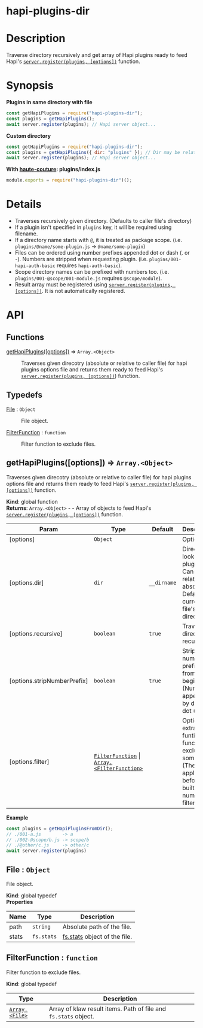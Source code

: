# hapi-plugins-dir

# Description

Traverse directory recursively and get array of Hapi plugins ready to feed Hapi's
[`server.register(plugins, [options])`](https://github.com/hapijs/hapi/blob/master/API.md#server.register()) function.

# Synopsis

**Plugins in same directory with file**
```js
const getHapiPlugins = require("hapi-plugins-dir");
const plugins = getHapiPlugins();
await server.register(plugins); // Hapi server object...
```

**Custom directory**
```js
const getHapiPlugins = require("hapi-plugins-dir");
const plugins = getHapiPlugins({ dir: "plugins" }); // Dir may be relative or absolute
await server.register(plugins); // Hapi server object...
```

**With [haute-couture](https://github.com/hapipal/haute-couture): plugins/index.js**
```js
module.exports = require("hapi-plugins-dir")();
```


# Details

* Traverses recursively given directory. (Defaults to caller file's directory)
* If a plugin isn't specified in `plugins` key, it will be required using filename.
* If a directory name starts with `@`, it is treated as package scope. (i.e. `plugins/@name/some-plugin.js` -> `@name/some-plugin`)
* Files can be ordered using number prefixes appended dot or dash (. or -). Numbers are stripped when requesting plugin. (i.e. `plugins/001-hapi-auth-basic` requires `hapi-auth-basic`).
* Scope directory names can be prefixed with numbers too. (i.e. `plugins/001-@scope/001-module.js` requires `@scope/module`).
* Result array must be registered using [`server.register(plugins, [options])`](https://github.com/hapijs/hapi/blob/master/API.md#server.register()). It is not automatically registered.


# API
## Functions

<dl>
<dt><a href="#getHapiPlugins">getHapiPlugins([options])</a> ⇒ <code>Array.&lt;Object&gt;</code></dt>
<dd><p>Traverses given direcotry (absolute or relative to caller file) for hapi plugins options file and returns them ready to feed
Hapi&#39;s <a href="https://github.com/hapijs/hapi/blob/master/API.md#server.register("><code>server.register(plugins, [options])</code></a>) function.</p>
</dd>
</dl>

## Typedefs

<dl>
<dt><a href="#File">File</a> : <code>Object</code></dt>
<dd><p>File object.</p>
</dd>
<dt><a href="#FilterFunction">FilterFunction</a> : <code>function</code></dt>
<dd><p>Filter function to exclude files.</p>
</dd>
</dl>

<a name="getHapiPlugins"></a>

## getHapiPlugins([options]) ⇒ <code>Array.&lt;Object&gt;</code>
Traverses given direcotry (absolute or relative to caller file) for hapi plugins options file and returns them ready to feed
Hapi's [`server.register(plugins, [options])`](https://github.com/hapijs/hapi/blob/master/API.md#server.register()) function.

**Kind**: global function  
**Returns**: <code>Array.&lt;Object&gt;</code> - - Array of objects to feed Hapi's [`server.register(plugins, [options])`](https://github.com/hapijs/hapi/blob/master/API.md#server.register()) function.  

| Param | Type | Default | Description |
| --- | --- | --- | --- |
| [options] | <code>Object</code> |  | Options |
| [options.dir] | <code>dir</code> | <code>__dirname</code> | Directory to look plugins. Can be relative or absolute. Default is current file's directory. |
| [options.recursive] | <code>boolean</code> | <code>true</code> | Traverse directory recursively. |
| [options.stripNumberPrefix] | <code>boolean</code> | <code>true</code> | Strip number prefixes from beginnings. (Numbers appended by dash or dot (. or -)) |
| [options.filter] | [<code>FilterFunction</code>](#FilterFunction) \| [<code>Array.&lt;FilterFunction&gt;</code>](#FilterFunction) |  | Optional extra filter funtion or functions to exclude some files. (They are applied before builtin number filter) |

**Example**  
```js
const plugins = getHapiPluginsFromDir();
// ./001-a.js        -> a
// ./002-@scope/b.js -> scope/b
// ./@other/c.js     -> other/c
await server.register(plugins)
```
<a name="File"></a>

## File : <code>Object</code>
File object.

**Kind**: global typedef  
**Properties**

| Name | Type | Description |
| --- | --- | --- |
| path | <code>string</code> | Absolute path of the file. |
| stats | <code>fs.stats</code> | [fs.stats](https://nodejs.org/api/fs.html#fs_class_fs_stats) object of the file. |

<a name="FilterFunction"></a>

## FilterFunction : <code>function</code>
Filter function to exclude files.

**Kind**: global typedef  

| Type | Description |
| --- | --- |
| [<code>Array.&lt;File&gt;</code>](#File) | Array of klaw result items. Path of file and `fs.stats` object. |

